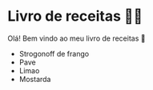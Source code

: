# Livro de receitas :man_cook:

Olá! Bem vindo ao meu livro de receitas :chicken:

- Strogonoff de frango
- Pave
- Limao
- Mostarda
